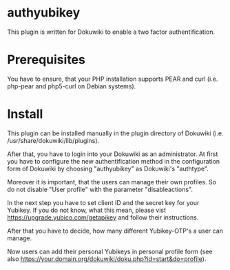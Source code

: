 authyubikey
===========
This plugin is written for Dokuwiki to enable a two factor authentification.


Prerequisites
=============
You have to ensure, that your PHP installation supports PEAR and curl (i.e. php-pear and php5-curl on Debian systems).


Install
=======
This plugin can be installed manually in the plugin directory of Dokuwiki
(i.e. /usr/share/dokuwiki/lib/plugins).

After that, you have to login into your Dokuwiki as an administrator. At first
you have to configure the new authentification method in the configuration form
of Dokuwiki by choosing "authyubikey" as Dokuwiki's "authtype".

Moreover it is important, that the users can manage their own profiles. So do not
disable "User profile" with the parameter "disableactions".

In the next step you have to set client ID and the secret key for your Yubikey.
If you do not know, what this mean, please vist https://upgrade.yubico.com/getapikey
and follow their instructions.

After that you have to decide, how many different Yubikey-OTP's a user can manage.

Now users can add their personal Yubikeys in personal profile form (see also
https://your.domain.org/dokuwiki/doku.php?id=start&do=profile).
